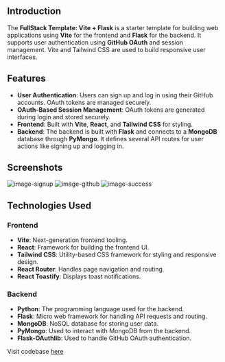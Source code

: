 ## Introduction

The **FullStack Template: Vite + Flask** is a starter template for building web applications using **Vite** for the frontend and **Flask** for the backend. It supports user authentication using **GitHub OAuth** and session management. Vite and Tailwind CSS are used to build responsive user interfaces.

## Features

- **User Authentication**: Users can sign up and log in using their GitHub accounts. OAuth tokens are managed securely.
- **OAuth-Based Session Management**: OAuth tokens are generated during login and stored securely.
- **Frontend**: Built with **Vite**, **React**, and **Tailwind CSS** for styling.
- **Backend**: The backend is built with **Flask** and connects to a **MongoDB** database through **PyMongo**. It defines several API routes for user actions like signing up and logging in.

## Screenshots

![image-signup](https://github.com/user-attachments/assets/f1b4d476-e022-4098-8bb4-e81f7c045122)
![image-github](https://github.com/user-attachments/assets/d797cbbb-c6c4-4189-bd37-99d45e149afe)
![image-success](https://github.com/user-attachments/assets/8248f80e-927d-4f5f-a7b1-32074a3bf78d)

## Technologies Used

### Frontend

- **Vite**: Next-generation frontend tooling.
- **React**: Framework for building the frontend UI.
- **Tailwind CSS**: Utility-based CSS framework for styling and responsive design.
- **React Router**: Handles page navigation and routing.
- **React Toastify**: Displays toast notifications.

### Backend

- **Python**: The programming language used for the backend.
- **Flask**: Micro web framework for handling API requests and routing.
- **MongoDB**: NoSQL database for storing user data.
- **PyMongo**: Used to interact with MongoDB from the backend.
- **Flask-OAuthlib**: Used to handle GitHub OAuth authentication.

Visit codebase [here](https://github.com/Abhishek-Mallick/universal-box/tree/main/template/FullStack/Vite(Frontend)+Flask(Backend))